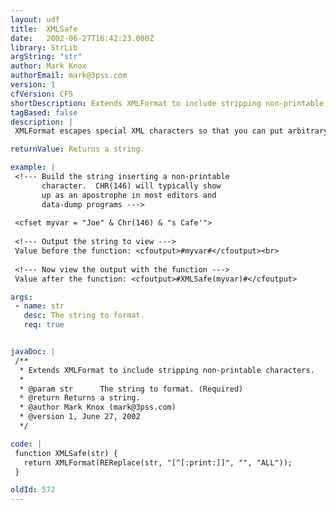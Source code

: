 ```yaml
---
layout: udf
title:  XMLSafe
date:   2002-06-27T16:42:23.000Z
library: StrLib
argString: "str"
author: Mark Knox
authorEmail: mark@3pss.com
version: 1
cfVersion: CF5
shortDescription: Extends XMLFormat to include stripping non-printable characters.
tagBased: false
description: |
 XMLFormat escapes special XML characters so that you can put arbitrary strings safely into XML. However, it does not filter non-printable characters which can cause some XML Parser Engines to crash.

returnValue: Returns a string.

example: |
 <!--- Build the string inserting a non-printable
       character.  CHR(146) will typically show
       up as an apostrophe in most editors and
       data-dump programs --->
 
 <cfset myvar = "Joe" & Chr(146) & "s Cafe'">
 
 <!--- Output the string to view --->
 Value before the function: <cfoutput>#myvar#</cfoutput><br>
 
 <!--- Now view the output with the function --->
 Value after the function: <cfoutput>#XMLSafe(myvar)#</cfoutput>

args:
 - name: str
   desc: The string to format.
   req: true


javaDoc: |
 /**
  * Extends XMLFormat to include stripping non-printable characters.
  * 
  * @param str      The string to format. (Required)
  * @return Returns a string. 
  * @author Mark Knox (mark@3pss.com) 
  * @version 1, June 27, 2002 
  */

code: |
 function XMLSafe(str) {
   return XMLFormat(REReplace(str, "[^[:print:]]", "", "ALL"));
 }

oldId: 572
---
```


